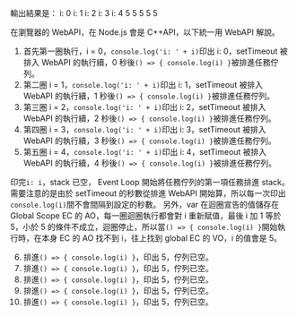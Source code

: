輸出結果是：
i: 0
i: 1
i: 2
i: 3
i: 4
5
5
5
5
5

在瀏覽器的 WebAPI，在 Node.js 會是 C++API，以下統一用 WebAPI 解說。

1. 首先第一圈執行，i = 0，`console.log('i: ' + i)`印出 i: 0，setTimeout 被排入 WebAPI 的執行續，0 秒後`() => { console.log(i) }`被排進任務佇列。
2. 第二圈 i = 1，`console.log('i: ' + i)`印出 i: 1，setTimeout 被排入 WebAPI 的執行續，1 秒後`() => { console.log(i) }`被排進任務佇列。
3. 第三圈 i = 2，`console.log('i: ' + i)`印出 i: 2，setTimeout 被排入 WebAPI 的執行續，2 秒後`() => { console.log(i) }`被排進任務佇列。
4. 第四圈 i = 3，`console.log('i: ' + i)`印出 i: 3，setTimeout 被排入 WebAPI 的執行續，3 秒後`() => { console.log(i) }`被排進任務佇列。
5. 第五圈 i = 4，`console.log('i: ' + i)`印出 i: 4，setTimeout 被排入 WebAPI 的執行續，4 秒後`() => { console.log(i) }`被排進任務佇列。

印完`i: i`，stack 已空， Event Loop 開始將任務佇列的第一項任務排進 stack。
需要注意的是由於 setTimeout 的秒數從排進 WebAPI 開始算，所以每一次印出`console.log(i)`間不會間隔到設定的秒數。
另外，var 在迴圈宣告的值儲存在 Global Scope EC 的 AO，每一圈迴圈執行都會對 i 重新賦值，最後 i 加 1 等於 5，小於 5 的條件不成立，迴圈停止，所以當`() => { console.log(i) }`開始執行時，在本身 EC 的 AO 找不到 i，往上找到 global EC 的 VO，i 的值會是 5。

6. 排進`() => { console.log(i) }`，印出 5，佇列已空。
7. 排進`() => { console.log(i) }`，印出 5，佇列已空。
8. 排進`() => { console.log(i) }`，印出 5，佇列已空。
9. 排進`() => { console.log(i) }`，印出 5，佇列已空。
10. 排進`() => { console.log(i) }`，印出 5，佇列已空。
